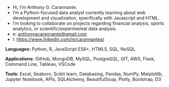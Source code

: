 - Hi, I’m Anthony G. Carannante.
- I’m a Python-focused data analyst currently learning about web development and visualization, specifically with Javascript and HTML.
- I’m looking to collaborate on projects regarding financial analysis, sports analytics, or scientific/experimental data analysis.
- e: anthonygcarannante@gmail.com
- l: https://www.linkedin.com/in/carannantea/

**Languages:** Python, R, JavaScript ES6+, HTML5, SQL, NoSQL

**Applications:** GitHub, MongoDB, MySQL, PostgreSQL, GIT, AWS, Flask, Command Line, Tableau, VSCode

**Tools:** Excel, Seaborn, Scikit learn, Databasing, Pandas, NumPy, Matplotlib, Jupyter Notebook, APIs, SQLAlchemy, BeautifulSoup, Plotly, Bootstrap, D3


<!---
carannantea/carannantea is a ✨ special ✨ repository because its `README.md` (this file) appears on your GitHub profile.
You can click the Preview link to take a look at your changes.
--->
